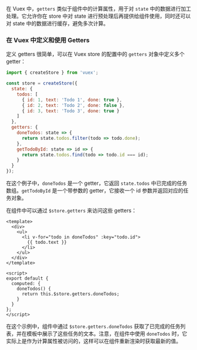 在 Vuex 中，`getters` 类似于组件中的计算属性，用于对 `state` 中的数据进行加工处理。它允许你在 store 中对 state 进行预处理后再提供给组件使用，同时还可以对 state 中的数据进行缓存，避免多次计算。

### 在 Vuex 中定义和使用 Getters

定义 getters 很简单，可以在 Vuex store 的配置中的 `getters` 对象中定义多个 getter：

```javascript
import { createStore } from 'vuex';

const store = createStore({
  state: {
    todos: [
      { id: 1, text: 'Todo 1', done: true },
      { id: 2, text: 'Todo 2', done: false },
      { id: 3, text: 'Todo 3', done: true }
    ]
  },
  getters: {
    doneTodos: state => {
      return state.todos.filter(todo => todo.done);
    },
    getTodoById: state => id => {
      return state.todos.find(todo => todo.id === id);
    }
  }
});
```

在这个例子中，`doneTodos` 是一个 getter，它返回 `state.todos` 中已完成的任务数组。`getTodoById` 是一个带参数的 getter，它接收一个 id 参数并返回对应的任务对象。

在组件中可以通过 `$store.getters` 来访问这些 getters：

```vue
<template>
  <div>
    <ul>
      <li v-for="todo in doneTodos" :key="todo.id">
        {{ todo.text }}
      </li>
    </ul>
  </div>
</template>

<script>
export default {
  computed: {
    doneTodos() {
      return this.$store.getters.doneTodos;
    }
  }
};
</script>
```

在这个示例中，组件中通过 `$store.getters.doneTodos` 获取了已完成的任务列表，并在模板中展示了这些任务的文本。注意，在组件中使用 `doneTodos` 时，它实际上是作为计算属性被访问的，这样可以在组件重新渲染时获取最新的值。